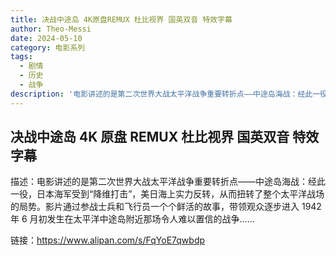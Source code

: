 ```yaml
---
title: 决战中途岛 4K原盘REMUX 杜比视界 国英双音 特效字幕
author: Theo-Messi
date: 2024-05-10
category: 电影系列
tags:
  - 剧情
  - 历史
  - 战争
description: '电影讲述的是第二次世界大战太平洋战争重要转折点——中途岛海战：经此一役，日本海军受到“降维打击”，美日海上实力反转，从而扭转了整个太平洋战场的局势。影片通过参战士兵和飞行员一个个鲜活的故事，带领观众逐步进入 1942 年 6 月初发生在太平洋中途岛附近那场令人难以置信的战争……'
---
```


## 决战中途岛 4K 原盘 REMUX 杜比视界 国英双音 特效字幕

描述：电影讲述的是第二次世界大战太平洋战争重要转折点——中途岛海战：经此一役，日本海军受到“降维打击”，美日海上实力反转，从而扭转了整个太平洋战场的局势。影片通过参战士兵和飞行员一个个鲜活的故事，带领观众逐步进入 1942 年 6 月初发生在太平洋中途岛附近那场令人难以置信的战争……

链接：https://www.alipan.com/s/FqYoE7qwbdp
